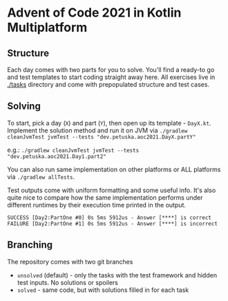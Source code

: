 # Advent of Code 2021 in Kotlin Multiplatform

## Structure

Each day comes with two parts for you to solve. You'll find a ready-to go and test templates to start coding straight
away here. All exercises live in [./tasks](./tasks) directory and come with prepopulated
structure and test cases.

## Solving

To start, pick a day (`X`) and part (`Y`), then open up its template - `DayX.kt`. Implement the solution method and run
it on JVM via `./gradlew cleanJvmTest jvmTest --tests "dev.petuska.aoc2021.DayX.partY"`

e.g.: `./gradlew cleanJvmTest jvmTest --tests "dev.petuska.aoc2021.Day1.part2"`

You can also run same implementation on other platforms or ALL platforms via `./gradlew allTests`.

Test outputs come with uniform formatting and some useful info. It's also quite nice to compare how the same
implementation performs under different runtimes by their execution time printed in the output.

```text
SUCCESS [Day2:PartOne #0] 0s 5ms 5912us - Answer [****] is correct
FAILURE [Day2:PartOne #1] 0s 5ms 5912us - Answer [****] is incorrect
```

## Branching

The repository comes with two git branches

* `unsolved` (default) - only the tasks with the test framework and hidden test inputs. No solutions or spoilers
* `solved` - same code, but with solutions filled in for each task
